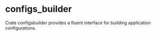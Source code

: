 # configs_builder
Crate configsbuilder provides a fluent interface for building application configurations.
